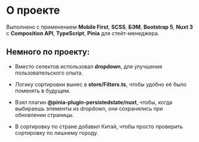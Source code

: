 # О проекте

Выполнено с применением **Mobile First**, **SCSS**, **БЭМ**, **Bootstrap 5**, **Nuxt 3** с **Composition API**, **TypeScript**, **Pinia** для стейт-менеджера.

## Немного по проекту:

- Вместо селектов использовал **dropdown**, для улучшения пользовательского опыта.

- Логику сортировки вынес в **store/Filters.ts**, чтобы удобно её было поменять в будущем.

- Взял плагин **@pinia-plugin-persistedstate/nuxt**, чтобы, когда выбираешь элементы из dropdown, они сохранялись при обновлении страницы.

- В сортировку по стране добавил Китай, чтобы просто проверить сортировку по лишнему городу.
